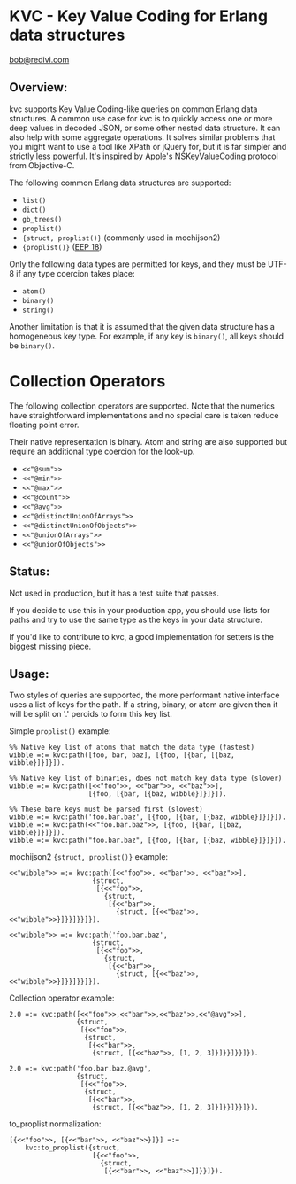 KVC - Key Value Coding for Erlang data structures
=================================================

<bob@redivi.com>

Overview:
---------

kvc supports Key Value Coding-like queries on common Erlang data structures.
A common use case for kvc is to quickly access one or more deep values in
decoded JSON, or some other nested data structure. It can also help with some
aggregate operations. It solves similar problems that you might want to
use a tool like XPath or jQuery for, but it is far simpler and strictly less
powerful. It's inspired by Apple's NSKeyValueCoding protocol from Objective-C.

The following common Erlang data structures are supported:

* `list()`
* `dict()`
* `gb_trees()`
* `proplist()`
* `{struct, proplist()}` (commonly used in mochijson2)
* `{proplist()}` ([EEP 18](http://www.erlang.org/eeps/eep-0018.html))

Only the following data types are permitted for keys, and they must be UTF-8
if any type coercion takes place:

* `atom()`
* `binary()`
* `string()`

Another limitation is that it is assumed that the given data structure has a
homogeneous key type. For example, if any key is `binary()`, all keys should
be `binary()`.

Collection Operators
====================

The following collection operators are supported. Note that the
numerics have straightforward implementations and no special care is
taken reduce floating point error.

Their native representation is binary. Atom and string are also
supported but require an additional type coercion for the look-up.

* `<<"@sum">>`
* `<<"@min">>`
* `<<"@max">>`
* `<<"@count">>`
* `<<"@avg">>`
* `<<"@distinctUnionOfArrays">>`
* `<<"@distinctUnionOfObjects">>`
* `<<"@unionOfArrays">>`
* `<<"@unionOfObjects">>`

Status:
-------

Not used in production, but it has a test suite that passes.

If you decide to use this in your production app, you should use lists
for paths and try to use the same type as the keys in your data
structure.

If you'd like to contribute to kvc, a good implementation for setters
is the biggest missing piece.

Usage:
------

Two styles of queries are supported, the more performant native
interface uses a list of keys for the path. If a string, binary, or
atom are given then it will be split on '.' peroids to form this key list.

Simple `proplist()` example:

    %% Native key list of atoms that match the data type (fastest)
    wibble =:= kvc:path([foo, bar, baz], [{foo, [{bar, [{baz, wibble}]}]}]).

    %% Native key list of binaries, does not match key data type (slower)
    wibble =:= kvc:path([<<"foo">>, <<"bar">>, <<"baz">>],
                        [{foo, [{bar, [{baz, wibble}]}]}]).

    %% These bare keys must be parsed first (slowest)
    wibble =:= kvc:path('foo.bar.baz', [{foo, [{bar, [{baz, wibble}]}]}]).
    wibble =:= kvc:path(<<"foo.bar.baz">>, [{foo, [{bar, [{baz, wibble}]}]}]).
    wibble =:= kvc:path("foo.bar.baz", [{foo, [{bar, [{baz, wibble}]}]}]).


mochijson2 `{struct, proplist()}` example:

    <<"wibble">> =:= kvc:path([<<"foo">>, <<"bar">>, <<"baz">>],
                         {struct,
                          [{<<"foo">>,
                            {struct,
                             [{<<"bar">>,
                               {struct, [{<<"baz">>, <<"wibble">>}]}}]}}]}).

    <<"wibble">> =:= kvc:path('foo.bar.baz',
                         {struct,
                          [{<<"foo">>,
                            {struct,
                             [{<<"bar">>,
                               {struct, [{<<"baz">>, <<"wibble">>}]}}]}}]}).

Collection operator example:

    2.0 =:= kvc:path([<<"foo">>,<<"bar">>,<<"baz">>,<<"@avg">>],
                     {struct,
                      [{<<"foo">>,
                       {struct,
                        [{<<"bar">>,
                         {struct, [{<<"baz">>, [1, 2, 3]}]}}]}}]}).

    2.0 =:= kvc:path('foo.bar.baz.@avg',
                     {struct,
                      [{<<"foo">>,
                       {struct,
                        [{<<"bar">>,
                         {struct, [{<<"baz">>, [1, 2, 3]}]}}]}}]}).

to_proplist normalization:

    [{<<"foo">>, [{<<"bar">>, <<"baz">>}]}] =:=
        kvc:to_proplist({struct,
                         [{<<"foo">>,
                           {struct,
                            [{<<"bar">>, <<"baz">>}]}}]}).
